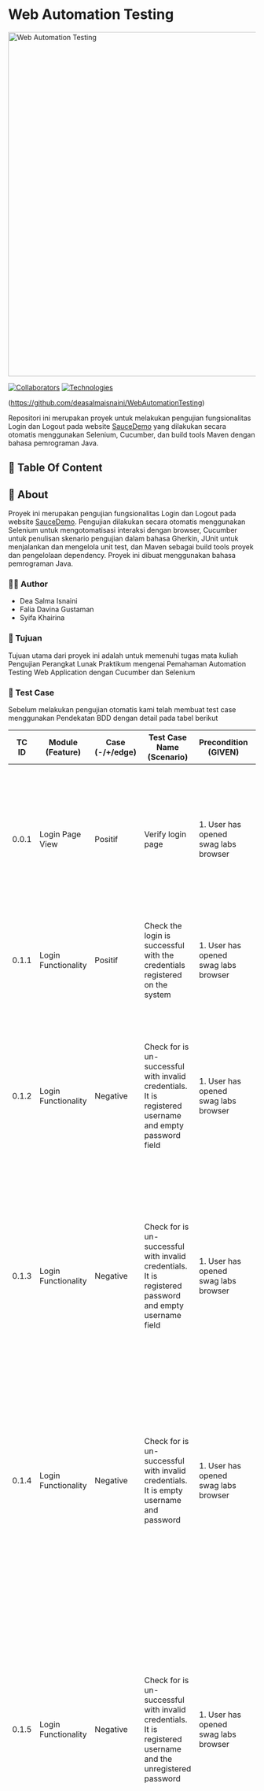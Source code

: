 # Web Automation Testing 
<img src="https://drive.google.com/uc?id=1O5vMZ6EybOVWGQKiRE-PSjZf1U0k4y_3" alt="Web Automation Testing" width="700">

[![Collaborators](https://img.shields.io/badge/Collaborators-Falia%20Davina%20%7C%20Dea%20Salma%20%7C%20Syifa%20Khairina-blue)](https://github.com/deasalmaisnaini)
[![Technologies](https://img.shields.io/badge/Technologies-Selenium%20%7C%20Cucumber%20%7C%20Maven%20%7C%20Java%20%7C%20JUnit-red)](https://github.com/deasalmaisnaini/WebAutomationTesting)

(https://github.com/deasalmaisnaini/WebAutomationTesting)

Repositori ini merupakan proyek untuk melakukan pengujian fungsionalitas Login dan Logout pada website [SauceDemo](https://www.saucedemo.com/) yang dilakukan secara otomatis menggunakan Selenium, Cucumber, dan build tools Maven dengan bahasa pemrograman Java.

<!-- TABLE OF CONTENTS -->
## :ledger: Table Of Content



<!-- ABOUT THE PROJECT -->
##  :beginner: About
Proyek ini merupakan pengujian fungsionalitas Login dan Logout pada website [SauceDemo](https://www.saucedemo.com/). Pengujian dilakukan secara otomatis menggunakan Selenium untuk mengotomatisasi interaksi dengan browser, Cucumber untuk penulisan skenario pengujian dalam bahasa Gherkin, JUnit untuk menjalankan dan mengelola unit test, dan Maven sebagai build tools proyek dan pengelolaan dependency. Proyek ini dibuat menggunakan bahasa pemrograman Java.

### 👩‍💻 Author
- Dea Salma Isnaini
- Falia Davina Gustaman
- Syifa Khairina

### :dart: Tujuan
Tujuan utama dari proyek ini adalah untuk memenuhi tugas mata kuliah Pengujian Perangkat Lunak Praktikum mengenai Pemahaman Automation Testing Web
Application dengan Cucumber dan Selenium

### :mag_right: Test Case
Sebelum melakukan pengujian otomatis kami telah membuat test case menggunakan Pendekatan BDD dengan detail pada tabel berikut 

| TC ID | Module (Feature) | Case (-/+/edge) | Test Case Name (Scenario) | Precondition (GIVEN) | Steps to execute (WHEN) | Test Data | Expected Result (THEN) |
|-------|------------------|-----------------|----------------------------|----------------------|-------------------------|-----------|------------------------|
| 0.0.1 | Login Page View  | Positif         | Verify login page          | 1. User has opened swag labs browser |  | | 1. There are fields for inputting username and password that have not been filled in<br>2. There is a green Login Button<br>3. There is a Swag Labs logo name |
| 0.1.1 | Login Functionality | Positif      | Check the login is successful with the credentials registered on the system | 1. User has opened swag labs browser | 1. User enters username & password<br>2. User clicks on login button | - Username: standard_user<br>- Password: secret_sauce | 1. User should be able to see Dashboard page |
| 0.1.2 | Login Functionality | Negative      | Check for is un-successful with invalid credentials. It is registered username and empty password field | 1. User has opened swag labs browser| 1. User enters username & password<br>2. User clicks on login button | - Username: standard_user<br>- Password: | 1. Showing symbol red x in the password field<br>2. Showing Error message "You need Password"<br>3. Stay on the login page<br>4. The label and border in the password field are red |
| 0.1.3 | Login Functionality | Negative      | Check for is un-successful with invalid credentials. It is registered password and empty username field | 1. User has opened swag labs browser| 1. User enters username & password<br>2. User clicks on login button | - Username: <br>- Password: secret_sauce | 1. Showing symbol red x in the username field<br>2. Showing Error message "You need Username"<br>3. Stay on the login page<br>4. The label and border in the username field are red |
| 0.1.4 | Login Functionality | Negative      | Check for is un-successful with invalid credentials. It is empty username and password | 1. User has opened swag labs browser | 1. User enters username & password<br>2. User clicks on login button | - Username: <br>- Password: | 1. Showing symbol red x in the username field and password field<br>2. Showing Error message "You need Username & Password"<br>3. Stay on the login page<br>4. The label and border in the username field and password field are red |
| 0.1.5 | Login Functionality | Negative      | Check for is un-successful with invalid credentials. It is registered username and the unregistered password | 1. User has opened swag labs browser | 1. User enters username & password<br>2. User clicks on login button | - Username: standard_user<br>- Password: secret | 1. Showing symbol red x in the username field and password field<br>2. Showing Error message "Username and password do not match any user in this service"<br>3. Stay on the login page<br>4. The label and border in the username field and password field are red |
| 0.1.6 | Login Functionality | Negative      | Check for is un-successful with invalid credentials. It is unregistered username and the registered password | 1. User has opened swag labs browser | 1. User enters username & password<br>2. User clicks on login button | - Username: standard<br>- Password: secret_sauce | 1. Showing symbol red x in the username field and password field<br>2. Showing Error message "Username and password do not match any user in this service"<br>3. Stay on the login page<br>4. The label and border in the username field and password field are red |
| 0.1.7 | Login Functionality | Negative      | Check for is un-successful with invalid credentials. It is unregistered username and password | 1. User has opened swag labs browser | 1. User enters username & password<br>2. User clicks on login button | - Username: standard<br>- Password: secret | 1. Showing symbol red x in the username field and password field<br>2. Showing Error message "Username and password do not match any user in this service"<br>3. Stay on the login page<br>4. The label and border in the username field and password field are red |
| 0.2.1 | Logout Functionality | Positive    | Verify if logout is successful | 1. User has opened swag labs browser | 1. User clicks on hamburger icon at top left corner<br>2. User clicks on logout button | | 1. User should be able to log out successfully |

## :gear: Tools
Proyek ini menggunakan beberapa teknologi utama:

### Java 11
[![Java](https://img.shields.io/badge/Java-11-blue?logo=java)](https://www.oracle.com/java/)

Bahasa pemrograman Java versi 11 digunakan dalam proyek ini untuk mengembangkan skrip otomatisasi.

### JUnit 4
[![JUnit](https://img.shields.io/badge/JUnit-4-green?logo=junit)](https://junit.org/junit4/)

JUnit 4 digunakan untuk menjalankan dan mengelola unit test dalam proyek ini.

### Cucumber
[![Cucumber](https://img.shields.io/badge/Cucumber-BDD-orange?logo=cucumber)](https://cucumber.io/)

Cucumber digunakan untuk menulis skenario pengujian dalam bahasa Gherkin agar lebih mudah dipahami dan terstruktur.

### Selenium
[![Selenium](https://img.shields.io/badge/Selenium-Automation-blueviolet?logo=selenium)](https://www.selenium.dev/)

Selenium digunakan untuk mengotomatisasi interaksi dengan browser web dalam pengujian otomatis.

### WebDriver Chrome 
[![Chrome Driver](https://img.shields.io/badge/Chrome%20Driver-Latest-yellow?logo=googlechrome)](https://chromedriver.chromium.org/)

WebDriver Chrome versi 1.24 digunakan sebagai driver untuk mengontrol browser Google Chrome dalam pengujian.

## :electric_plug: Installation
Berikut adalah langkah-langkah detail untuk menginstal dan menjalankan proyek ini berdasarkan sistem operasi yang Anda gunakan.

### Prasyarat
1. **Java Development Kit (JDK)**
   - Pastikan Anda memiliki JDK terinstal. Anda dapat mengunduhnya dari [situs resmi Oracle](https://www.oracle.com/java/technologies/javase-jdk11-downloads.html).
   
2. **Maven**
   - Pastikan Anda memiliki Apache Maven terinstal. Anda dapat mengunduhnya dari [situs resmi Maven](https://maven.apache.org/download.cgi).
   
3. **Cucumber**
   - Jika Anda menggunakan Eclipse, Anda perlu menginstal plugin Cucumber.

### Panduan Instalasi Langkah-demi-Langkah

#### Untuk Windows:

1. **Clone Repository**
   - Buka Command Prompt dan navigasikan ke direktori tempat Anda ingin meng-clone repository.
   - Jalankan perintah berikut:
     ```sh
     git clone https://github.com/deasalmaisnaini/WebAutomationTesting.git
     ```

2. **Install Plugin Cucumber di Eclipse**
   - Buka Eclipse.
   - Pergi ke `Help` > `Eclipse Marketplace`.
   - Di kolom `Find`, ketik `Cucumber`.
   - Klik `Go`, dan dari hasil pencarian, klik `Install` di sebelah `Cucumber Eclipse Plugin`.
   - Ikuti petunjuk untuk menyelesaikan instalasi dan restart Eclipse jika diperlukan.

3. **Navigasikan ke Direktori Proyek**
   - Di Command Prompt, navigasikan ke direktori repository yang telah di-clone:
     ```sh
     cd WebAutomationTesting
     ```

4. **Jalankan Proyek**
   - Jalankan perintah berikut untuk menjalankan pengujian menggunakan Maven:
     ```sh
     mvn test
     ```

##  :wrench: Development

###  :file_folder: File Structure
Add a file structure here with the basic details about files, below is an example.

```
.
├── .settings
│   
├── src
│   └── test
│       ├── java
│       │   ├── actions
│       │   │   ├── LoginPageActions.java             # Kelas untuk tindakan halaman login
│       │   │   └── LogoutPageActions.java            # Kelas untuk tindakan halaman logout
│       │   ├── locators
│       │   │   ├── LoginPageLocators.java            # Kelas untuk locator halaman login
│       │   │   └── LogoutPageLocators.java           # Kelas untuk locator halaman logout
│       │   ├── runner
│       │   │   └── CucumberRunnerTest.java           # Kelas runner untuk menjalankan tes Cucumber
│       │   ├── stepdefinitions
│       │   │   ├── Hooks.java                        # Kelas hooks untuk setup dan teardown
│       │   │   ├── LoginSteps.java                   # Kelas definisi langkah untuk login
│       │   │   └── LogoutSteps.java                  # Kelas definisi langkah untuk logout
│       │   ├── utils
│       │   │   └── HelperClass.java                  # Kelas utilitas untuk mendukung tes
│       └── resources
│           ├── LoginPage.feature                     # Fitur Cucumber untuk pengujian login
│           └── LogoutPage.feature                    # Fitur Cucumber untuk pengujian logout
├── target
│   ├── classes
│   ├── HtmlReports                                   # Direktori untuk laporan HTML hasil pengujian
│   ├── JSonReports                                   # Direktori untuk laporan JSON hasil pengujian
│   ├── JUnitReports                                  # Direktori untuk laporan JUnit hasil pengujian
│   └── test-classes
├── .classpath
├── .project
├── pom.xml                                           # File konfigurasi Maven
└── README.md                                         # Dokumentasi proyek

```
### :file_folder: Menambahkan Test Script

1. **Buat File Cucumber**
   - Buat file fitur Cucumber pada direktori `src\test\resources`.
   - Contoh: `LoginPage.feature` dan `LogoutPage.feature`.

2. **Buat Class Locator**
   - Buat class locator dari elemen pada halaman yang akan diuji dan simpan di direktori `src\test\java\locators`.
   - Contoh:
     ```java
     package locators;

     import org.openqa.selenium.WebElement;
     import org.openqa.selenium.support.FindBy;
     import org.openqa.selenium.support.PageFactory;

     public class LoginPageLocators {
         @FindBy(id = "user-name")
         public WebElement usernameField;

     }
     ```

3. **Buat Class Actions**
   - Buat class actions yang menggunakan locator pada file locator yang telah dibuat sebelumnya dan simpan di direktori `src\test\java\actions`.
   - Pada file ini, jangan lupa untuk menginisiasi driver dengan menambahkan kode berikut:
     ```java
        nama_kelas_locators nama_variabel = null;

            public nama_kelas_actions() {
                this.nama_variabel = new nama_kelas_locators();
                PageFactory.initElements(HelperClass.getDriver(), nama_variabel);
            }
     ```

4. **Buat Step Definitions**
   - Buat step definitions berdasarkan file Gherkin yang telah dibuat dan simpan di direktori `src\test\java\stepdefinitions`.
   - Contoh:
     ```java
     package stepdefinitions;

     import actions.LoginPageActions;
     import io.cucumber.java.en.When;
     import io.cucumber.java.en.Then;

     public class LoginSteps {
         LoginPageActions loginPageActions = new LoginPageActions();

         @When("^user enters username \"([^\"]*)\"$")
         public void user_enters_username(String username) {
             loginPageActions.enterUsername(username);
         }

     }
     ```
   
Dengan mengikuti langkah-langkah di atas, script pengujian dapa ditambahkan
